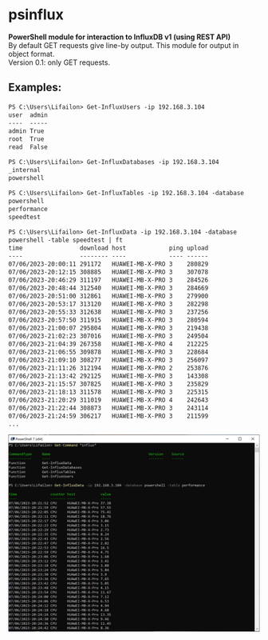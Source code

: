# psinflux

**PowerShell module for interaction to InfluxDB v1 (using REST API)** \
By default GET requests give line-by output. This module for output in object format. \
Version 0.1: only GET requests.

## Examples:
```
PS C:\Users\Lifailon> Get-InfluxUsers -ip 192.168.3.104
user  admin
----  -----
admin True
root  True
read  False
```

```
PS C:\Users\Lifailon> Get-InfluxDatabases -ip 192.168.3.104
_internal
powershell
```

```
PS C:\Users\Lifailon> Get-InfluxTables -ip 192.168.3.104 -database powershell
performance
speedtest
```
```
PS C:\Users\Lifailon> Get-InfluxData -ip 192.168.3.104 -database powershell -table speedtest | ft
time                download host            ping upload
----                -------- ----            ---- ------
07/06/2023-20:00:11 291172   HUAWEI-MB-X-PRO 3    280829
07/06/2023-20:12:15 308885   HUAWEI-MB-X-PRO 3    307078
07/06/2023-20:46:29 311197   HUAWEI-MB-X-PRO 3    284526
07/06/2023-20:48:44 312540   HUAWEI-MB-X-PRO 3    284669
07/06/2023-20:51:00 312861   HUAWEI-MB-X-PRO 3    279900
07/06/2023-20:53:17 313120   HUAWEI-MB-X-PRO 3    282298
07/06/2023-20:55:33 312638   HUAWEI-MB-X-PRO 3    237256
07/06/2023-20:57:50 311915   HUAWEI-MB-X-PRO 3    280594
07/06/2023-21:00:07 295804   HUAWEI-MB-X-PRO 3    219438
07/06/2023-21:02:23 307016   HUAWEI-MB-X-PRO 3    249504
07/06/2023-21:04:39 267358   HUAWEI-MB-X-PRO 4    212225
07/06/2023-21:06:55 309878   HUAWEI-MB-X-PRO 3    228684
07/06/2023-21:09:10 308277   HUAWEI-MB-X-PRO 3    256097
07/06/2023-21:11:26 312194   HUAWEI-MB-X-PRO 2    253876
07/06/2023-21:13:42 292125   HUAWEI-MB-X-PRO 3    143308
07/06/2023-21:15:57 307825   HUAWEI-MB-X-PRO 3    235829
07/06/2023-21:18:13 311578   HUAWEI-MB-X-PRO 3    225315
07/06/2023-21:20:29 311019   HUAWEI-MB-X-PRO 4    242643
07/06/2023-21:22:44 308873   HUAWEI-MB-X-PRO 3    243114
07/06/2023-21:24:59 306217   HUAWEI-MB-X-PRO 3    211599
...
```

![Image alt](https://github.com/Lifailon/psinfluxdb/blob/rsa/Example.jpg)
